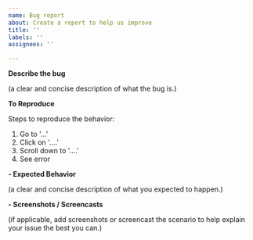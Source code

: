 ```yaml
---
name: Bug report
about: Create a report to help us improve
title: ''
labels: ''
assignees: ''

---
```


**Describe the bug**

(a clear and concise description of what the bug is.)


**To Reproduce**

Steps to reproduce the behavior:
1. Go to '...'
2. Click on '....'
3. Scroll down to '....'
4. See error


**- Expected Behavior**

(a clear and concise description of what you expected to happen.)


**- Screenshots / Screencasts**

(if applicable, add screenshots or screencast the scenario to help explain your issue the best you can.)
